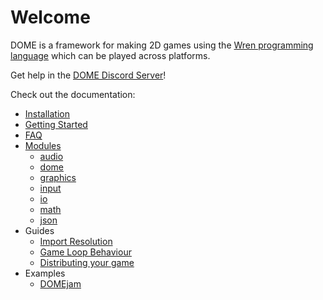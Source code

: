 Welcome
============

DOME is a framework for making 2D games using the [Wren programming language](http://wren.io) which can be played across platforms.

Get help in the [DOME Discord Server](https://discord.gg/Py96zeH)!

Check out the documentation:

* [Installation](installation)
* [Getting Started](getting-started)
* [FAQ](faq)
* [Modules](modules/)
  * [audio](modules/audio)
  * [dome](modules/dome)
  * [graphics](modules/graphics)
  * [input](modules/input)
  * [io](modules/io)
  * [math](modules/math)
  * [json](modules/json)
* Guides
  * [Import Resolution](guides/module-imports)
  * [Game Loop Behaviour](guides/game-loop)
  * [Distributing your game](guides/distribution)
* Examples
  * [DOMEjam](https://itch.io/jam/domejam)
